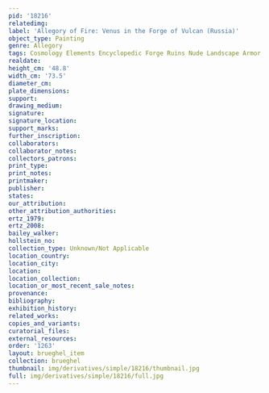 ```yaml
---
pid: '18216'
relatedimg: 
label: 'Allegory of Fire: Venus in the Forge of Vulcan (Russia)'
object_type: Painting
genre: Allegory
tags: Cosmology Elements Encyclopedic Forge Ruins Nude Landscape Armor
realdate: 
height_cm: '48.8'
width_cm: '73.5'
diameter_cm: 
plate_dimensions: 
support: 
drawing_medium: 
signature: 
signature_location: 
support_marks: 
further_inscription: 
collaborators: 
collaborator_notes: 
collectors_patrons: 
print_type: 
print_notes: 
printmaker: 
publisher: 
states: 
our_attribution: 
other_attribution_authorities: 
ertz_1979: 
ertz_2008: 
bailey_walker: 
hollstein_no: 
collection_type: Unknown/Not Applicable
location_country: 
location_city: 
location: 
location_collection: 
location_or_most_recent_sale_notes: 
provenance: 
bibliography: 
exhibition_history: 
related_works: 
copies_and_variants: 
curatorial_files: 
external_resources: 
order: '1263'
layout: brueghel_item
collection: brueghel
thumbnail: img/derivatives/simple/18216/thumbnail.jpg
full: img/derivatives/simple/18216/full.jpg
---
```

